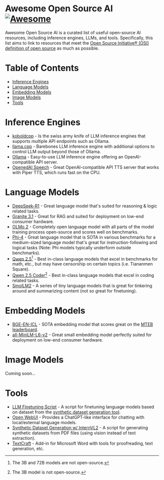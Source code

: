 # Awesome Open Source AI [![Awesome](https://awesome.re/badge.svg)](https://awesome.re)

Awesome Open Source AI is a curated list of useful open-source AI resources, including inference engines, LLMs, and tools. Specifically, this list aims to link to resources that meet the [Open Source Initiative® (OSI) definition of open source](https://opensource.org/osd) as much as possible.

# Table of Contents

- [Inference Engines](#inference-engines)
- [Language Models](#language-models)
- [Embedding Models](#embedding-models)
- [Image Models](#image-models)
- [Tools](#tools)

# Inference Engines

- [koboldcpp](https://github.com/LostRuins/koboldcpp) - Is the swiss army knife of LLM inference engines that supports multiple API endpoints such as Ollama.
- [llama.cpp](https://github.com/ggerganov/llama.cpp) - Barebones LLM inference engine with additional options to control LLM output beyond those of Ollama.
- [Ollama](https://ollama.com/) - Easy-to-use LLM inference engine offering an OpenAI-compatible API server.
- [OpenedAI Speech](https://github.com/matatonic/openedai-speech) - Great OpenAI-compatible API TTS server that works with Piper TTS, which runs fast on the CPU.

# Language Models

- [DeepSeek-R1](https://github.com/deepseek-ai/DeepSeek-R1) - Great language model that's suited for reasoning & logic related tasks.
- [Granite 3.1](https://www.ibm.com/granite/docs/) - Great for RAG and suited for deployment on low-end consumer hardware.
- [OLMo 2](https://allenai.org/blog/olmo2) - Completely open language model with all parts of the model training process open-source and scores well on benchmarks.
- [Phi-4](https://huggingface.co/microsoft/phi-4) - Great language model that is SOTA in various benchmarks for a medium-sized language model that's great for instruction-following and logical tasks (Note: Phi models typically underform outside benchmarks).
- [Qwen 2.5](https://qwenlm.github.io/blog/qwen2.5/)[^1] - Best in-class language models that excel in benchmarks for math, etc., but may have censorship on certain topics (i.e. Tiananmen Square).
- [Qwen 2.5 Coder](https://qwenlm.github.io/blog/qwen2.5-coder-family/)[^2] - Best in-class language models that excel in coding related tasks.
- [SmolLM2](https://github.com/huggingface/smollm) - A series of tiny language models that is great for tinkering around and summarizing content (not so great for finetuning).

[^1]: The 3B and 72B models are not open-source.
[^2]: The 3B model is not open-source.

# Embedding Models

- [BGE-EN-ICL](https://huggingface.co/BAAI/bge-en-icl) - SOTA embedding model that scores great on the [MTEB leaderboard](https://huggingface.co/spaces/mteb/leaderboard).
- [all-MiniLM-L6-v2](https://huggingface.co/sentence-transformers/all-MiniLM-L6-v2) - Great small embedding model perfectly suited for deployment on low-end consumer hardware.

# Image Models
Coming soon...

# Tools

- [LLM Finetuning Script](https://www.kaggle.com/code/thomasanderson1962/public-llm-finetuning-script) - A script for finetuning language models based on dataset from the [synthetic dataset generation tool](https://www.kaggle.com/code/thomasanderson1962/public-synthetic-dataset-generation-w-internvl2).
- [Open WebUI](https://openwebui.com/) - Provides a ChatGPT-like interface for chatting with local/external language models.
- [Synthetic Dataset Generation w/ InternVL2](https://www.kaggle.com/code/thomasanderson1962/public-synthetic-dataset-generation-w-internvl2) - A script for generating synthetic datasets from PDF files (using vision instead of text extraction).
- [TextCraft](https://github.com/suncloudsmoon/TextCraft) - Add-in for Microsoft Word with tools for proofreading, text generation, etc.